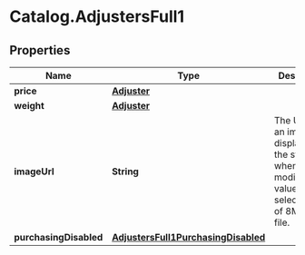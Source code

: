 # Catalog.AdjustersFull1

## Properties
Name | Type | Description | Notes
------------ | ------------- | ------------- | -------------
**price** | [**Adjuster**](Adjuster.md) |  | [optional] 
**weight** | [**Adjuster**](Adjuster.md) |  | [optional] 
**imageUrl** | **String** | The URL for an image displayed on the storefront when the modifier value is selected.Limit of 8MB per file.   | [optional] 
**purchasingDisabled** | [**AdjustersFull1PurchasingDisabled**](AdjustersFull1PurchasingDisabled.md) |  | [optional] 
